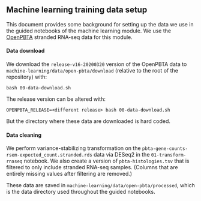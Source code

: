 ## Machine learning training data setup

This document provides some background for setting up the data we use in the guided notebooks of the machine learning module. 
We use the [OpenPBTA](https://github.com/AlexsLemonade/OpenPBTA-analysis) stranded RNA-seq data for this module.

#### Data download

We download the `release-v16-20200320` version of the OpenPBTA data to `machine-learning/data/open-pbta/download` (relative to the root of the repository) with:

```
bash 00-data-download.sh
```

The release version can be altered with:

```
OPENPBTA_RELEASE=<different release> bash 00-data-download.sh
```

But the directory where these data are downloaded is hard coded.

#### Data cleaning

We perform variance-stabilizing transformation on the `pbta-gene-counts-rsem-expected_count.stranded.rds` data via DESeq2 in the `01-transform-rnaseq` notebook.
We also create a version of `pbta-histologies.tsv` that is filtered to only include stranded RNA-seq samples.
(Columns that are entirely missing values after filtering are removed.)

These data are saved in `machine-learning/data/open-pbta/processed`, which is the data directory used throughout the guided notebooks.
